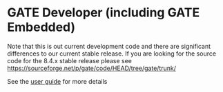 # GATE Developer (including GATE Embedded)

Note that this is out current development code and there are significant differences to our current stable release. If you are looking for the source code for the 8.4.x stable release please see https://sourceforge.net/p/gate/code/HEAD/tree/gate/trunk/

See the [user guide](http://gate.ac.uk/userguide) for more details
